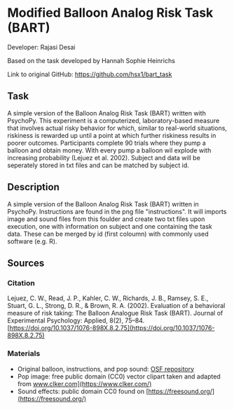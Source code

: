 # Modified Balloon Analog Risk Task (BART)

Developer: Rajasi Desai

Based on the task developed by Hannah Sophie Heinrichs

Link to original GitHub: https://github.com/hsx1/bart_task


## Task

A simple version of the Balloon Analog Risk Task (BART) written with PsychoPy. This experiment is a computerized, laboratory-based measure that involves actual risky behavior for which, similar to real-world situations, riskiness is rewarded up until a point at which further riskiness results in poorer outcomes. Participants complete 90 trials where they pump a balloon and obtain money. With every pump a balloon wil explode with increasing probability (Lejuez et al. 2002). Subject and data will be seperately stored in txt files and can be matched by subject id.

## Description

A simple version of the Balloon Analog Risk Task (BART) written in PsychoPy.
Instructions are found in the png file "instructions". 
It will imports image and sound files from this foulder and create two txt files upon execution, one with information on subject and one containing the task data.
These can be merged by id (first coloumn) with commonly used software (e.g. R).

## Sources

### Citation

Lejuez, C. W., Read, J. P., Kahler, C. W., Richards, J. B., Ramsey, S. E., Stuart, G. L., Strong, D. R., & Brown, R. A. (2002). Evaluation of a behavioral measure of risk taking: The Balloon Analogue Risk Task (BART). Journal of Experimental Psychology: Applied, 8(2), 75–84. [https://doi.org/10.1037/1076-898X.8.2.75](https://doi.org/10.1037/1076-898X.8.2.75)

### Materials

* Original balloon, instructions, and pop sound: [OSF repository](https://osf.io/jfxsr/)
* Pop image: free public domain (CC0) vector clipart taken and adapted from www.clker.com](https://www.clker.com/)
* Sound effects: public domain CC0 found on [https://freesound.org/](https://freesound.org/)